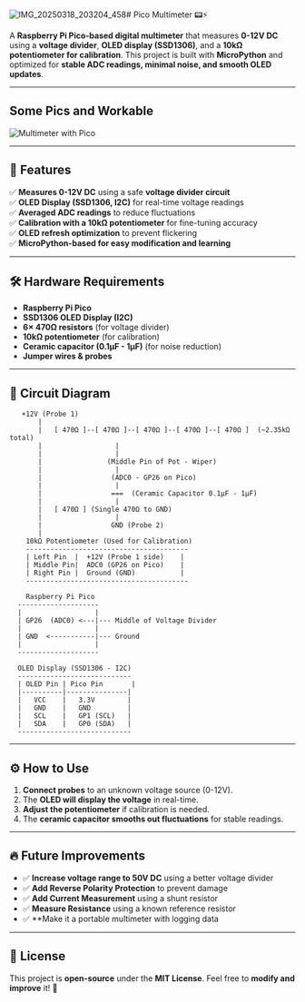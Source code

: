 ![IMG_20250318_203204_458](https://github.com/user-attachments/assets/9598c68b-6c5d-489e-984c-6f735327fc7a)# Pico Multimeter 📟⚡  

A **Raspberry Pi Pico-based digital multimeter** that measures **0-12V DC** using a **voltage divider**, **OLED display (SSD1306)**, and a **10kΩ potentiometer for calibration**. This project is built with **MicroPython** and optimized for **stable ADC readings, minimal noise, and smooth OLED updates**.

---
## Some Pics and Workable
![Multimeter with Pico](images/circuit_diagram.png)

---

## 📌 Features  
✅ **Measures 0-12V DC** using a safe **voltage divider circuit**  
✅ **OLED Display (SSD1306, I2C)** for real-time voltage readings  
✅ **Averaged ADC readings** to reduce fluctuations  
✅ **Calibration with a 10kΩ potentiometer** for fine-tuning accuracy  
✅ **OLED refresh optimization** to prevent flickering  
✅ **MicroPython-based for easy modification and learning**  

---

## 🛠️ Hardware Requirements  
- **Raspberry Pi Pico**  
- **SSD1306 OLED Display (I2C)**  
- **6× 470Ω resistors** (for voltage divider)  
- **10kΩ potentiometer** (for calibration)  
- **Ceramic capacitor (0.1µF - 1µF)** (for noise reduction)  
- **Jumper wires & probes**  

---

## 🔌 Circuit Diagram  
```
   +12V (Probe 1)
       |
       |   [ 470Ω ]--[ 470Ω ]--[ 470Ω ]--[ 470Ω ]--[ 470Ω ]  (~2.35kΩ total)
       |                  |
       |                  |  
       |                (Middle Pin of Pot - Wiper)  
       |                  |
       |                 (ADC0 - GP26 on Pico)
       |                  |
       |                 ===  (Ceramic Capacitor 0.1µF - 1µF)
       |                  |
       |   [ 470Ω ] (Single 470Ω to GND)  
       |                  |
       |                 GND (Probe 2)
       |
    10kΩ Potentiometer (Used for Calibration)
    ----------------------------------------
    | Left Pin  |  +12V (Probe 1 side)    |
    | Middle Pin|  ADC0 (GP26 on Pico)    |
    | Right Pin |  Ground (GND)           |
    ----------------------------------------

    Raspberry Pi Pico
  --------------------
  |                  |
  | GP26  (ADC0) <---|--- Middle of Voltage Divider
  |                  |
  | GND  <-----------|--- Ground
  |                  |
  --------------------

  OLED Display (SSD1306 - I2C)
  ----------------------------
  | OLED Pin | Pico Pin       |
  |----------|---------------|
  |   VCC    |   3.3V        |
  |   GND    |   GND         |
  |   SCL    |   GP1 (SCL)   |
  |   SDA    |   GP0 (SDA)   |
  ----------------------------
```

---

## ⚙️ How to Use  
1. **Connect probes** to an unknown voltage source (0-12V).  
2. The **OLED will display the voltage** in real-time.  
3. **Adjust the potentiometer** if calibration is needed.  
4. The **ceramic capacitor smooths out fluctuations** for stable readings.  

---

## 🔥 Future Improvements  
- ✅ **Increase voltage range to 50V DC** using a better voltage divider  
- ✅ **Add Reverse Polarity Protection** to prevent damage  
- ✅ **Add Current Measurement** using a shunt resistor  
- ✅ **Measure Resistance** using a known reference resistor
- ✅ **Make it a portable multimeter with  logging data 

---

## 📜 License  
This project is **open-source** under the **MIT License**. Feel free to **modify and improve** it! 🚀  
